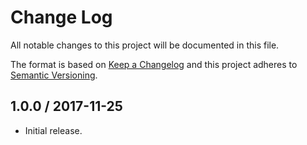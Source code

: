 # Change Log

All notable changes to this project will be documented in this file.

The format is based on [Keep a Changelog](http://keepachangelog.com/)
and this project adheres to [Semantic Versioning](http://semver.org/).

## 1.0.0 / 2017-11-25

- Initial release.

[Unreleased]: https://github.com/ourtownrentals/geocore-s3image/compare/v1.0.0...HEAD
